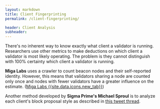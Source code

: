 ```yaml
---
layout: markdown
title: Client Fingerprinting
permalink: /client-fingerprinting/

header: Client Analysis
subheader: 
---
```


There's no inherent way to know exactly what client a validator is running. Researchers use other metrics to make deductions on which client a validator is most likely operating. The problem is they cannot distinguish with 100% certainty which client a validator is running.

<strong>Miga Labs</strong> uses a crawler to count beacon nodes and their self-reported identity. However, this means that validators sharing a node are counted only once and nodes with fewer validators have a greater influence on the estimate. ([Miga Labs {{site.data.icons.new_tab}}](https://migalabs.es/))

Another method developed by <strong>Sigma Prime's Michael Sproul</strong> is to analyze each client's block proposal style as described in [this tweet thread](https://twitter.com/sproulM_/status/1440512518242197516).

